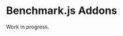 # Benchmark.js Addons

Work in progress.


<!--

Build:
- License info for jasmine (put this in the tools project)
- Add distribution script to tools project

Reporter:

Test Case:
- Allow multiple suites as async runners - dequeue

DOM Insertion:
- Unobtrusive tests: load as a fixture
- Allow or disallow javascript execution?

Documentation:
- GH Pages
- Update README Credits, License
- RONN pages

 -->


